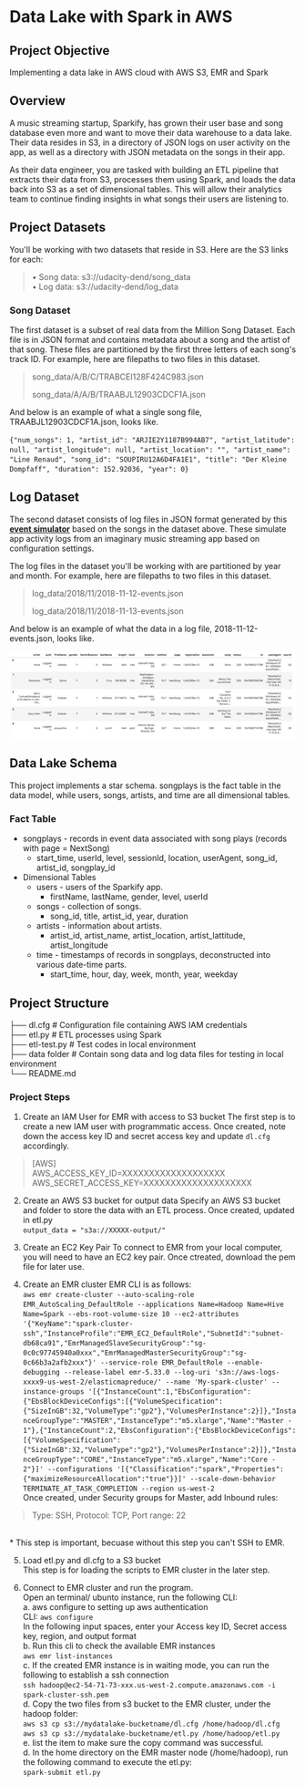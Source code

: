 # Data Lake with Spark in AWS

## Project Objective

Implementing a data lake in AWS cloud with AWS S3, EMR and Spark

## Overview

A music streaming startup, Sparkify, has grown their user base and song database even more and want to move their data warehouse to a data lake. Their data resides in S3, in a directory of JSON logs on user activity on the app, as well as a directory with JSON metadata on the songs in their app.

As their data engineer, you are tasked with building an ETL pipeline that extracts their data from S3, processes them using Spark, and loads the data back into S3 as a set of dimensional tables. This will allow their analytics team to continue finding insights in what songs their users are listening to.

## Project Datasets

You'll be working with two datasets that reside in S3. Here are the S3 links for each:

> • Song data: s3://udacity-dend/song_data <br>
> • Log data: s3://udacity-dend/log_data 

### Song Dataset

The first dataset is a subset of real data from the Million Song Dataset. Each file is in JSON format and contains metadata about a song and the artist of that song.
These files are partitioned by the first three letters of each song's track ID. For example, here are filepaths to two files in this dataset.

> song_data/A/B/C/TRABCEI128F424C983.json
>
> song_data/A/A/B/TRAABJL12903CDCF1A.json

And below is an example of what a single song file, TRAABJL12903CDCF1A.json, looks like.

`{"num_songs": 1, "artist_id": "ARJIE2Y1187B994AB7", "artist_latitude": null, "artist_longitude": null, "artist_location": "", "artist_name": "Line Renaud", "song_id": "SOUPIRU12A6D4FA1E1", "title": "Der Kleine Dompfaff", "duration": 152.92036, "year": 0}`

## Log Dataset

The second dataset consists of log files in JSON format generated by this [**event simulator**](https://github.com/Interana/eventsim) based on the songs in the dataset above. These simulate app activity logs from an imaginary music streaming app based on configuration settings.

The log files in the dataset you'll be working with are partitioned by year and month. For example, here are filepaths to two files in this dataset.

> log_data/2018/11/2018-11-12-events.json
>
> log_data/2018/11/2018-11-13-events.json

And below is an example of what the data in a log file, 2018-11-12-events.json, looks like.

![image-20210621201618941](img/image-20210621201618941.png)


## Data Lake Schema
This project implements a star schema. songplays is the fact table in the data model, while users, songs, artists, and time are all dimensional tables.

### Fact Table
* songplays - records in event data associated with song plays (records with page = NextSong)
    * start_time, userId, level, sessionId, location, userAgent, song_id, artist_id, songplay_id
* Dimensional Tables
    * users - users of the Sparkify app.
        * firstName, lastName, gender, level, userId
    * songs - collection of songs.
        * song_id, title, artist_id, year, duration
    * artists - information about artists.
        * artist_id, artist_name, artist_location, artist_lattitude, artist_longitude
    * time - timestamps of records in songplays, deconstructed into various date-time parts.
        * start_time, hour, day, week, month, year, weekday

## Project Structure

├── dl.cfg       # Configuration file containing AWS IAM credentials <br>
├── etl.py       # ETL processes using Spark <br>
├── etl-test.py   # Test codes in local environment <br>
├── data folder  # Contain song data and log data files for testing in local environment <br>
└── README.md <br>

### Project Steps
1. Create an IAM User for EMR with access to S3 bucket
The first step is to create a new IAM user with programmatic access. Once created, note down the access key ID and secret access key and update `dl.cfg` accordingly.
> [AWS] <br>
> AWS_ACCESS_KEY_ID=XXXXXXXXXXXXXXXXXXX <br>
> AWS_SECRET_ACCESS_KEY=XXXXXXXXXXXXXXXXXXXX

2. Create an AWS S3 bucket for output data
Specify an AWS S3 bucket and folder to store the data with an ETL process. Once created, updated in etl.py <br>
`output_data = "s3a://XXXXX-output/"`<br>

3. Create an EC2 Key Pair
To connect to EMR from your local computer, you will need to have an EC2 key pair. Once ctreated, download the pem file for later use.

4. Create an EMR cluster
EMR CLI is as follows:<br>
`aws emr create-cluster --auto-scaling-role EMR_AutoScaling_DefaultRole --applications Name=Hadoop Name=Hive Name=Spark --ebs-root-volume-size 10 --ec2-attributes '{"KeyName":"spark-cluster-ssh","InstanceProfile":"EMR_EC2_DefaultRole","SubnetId":"subnet-db68ca91","EmrManagedSlaveSecurityGroup":"sg-0c0c97745940a0xxx","EmrManagedMasterSecurityGroup":"sg-0c66b3a2afb2xxx"}' --service-role EMR_DefaultRole --enable-debugging --release-label emr-5.33.0 --log-uri 's3n://aws-logs-xxxx9-us-west-2/elasticmapreduce/' --name 'My-spark-cluster' --instance-groups '[{"InstanceCount":1,"EbsConfiguration":{"EbsBlockDeviceConfigs":[{"VolumeSpecification":{"SizeInGB":32,"VolumeType":"gp2"},"VolumesPerInstance":2}]},"InstanceGroupType":"MASTER","InstanceType":"m5.xlarge","Name":"Master - 1"},{"InstanceCount":2,"EbsConfiguration":{"EbsBlockDeviceConfigs":[{"VolumeSpecification":{"SizeInGB":32,"VolumeType":"gp2"},"VolumesPerInstance":2}]},"InstanceGroupType":"CORE","InstanceType":"m5.xlarge","Name":"Core - 2"}]' --configurations '[{"Classification":"spark","Properties":{"maximizeResourceAllocation":"true"}}]' --scale-down-behavior TERMINATE_AT_TASK_COMPLETION --region us-west-2`<br>
Once created, under Security groups for Master, add Inbound rules: <br>
> Type: SSH, Protocol: TCP, Port range: 22
<br>
* This step is important, becuase without this step you can't SSH to EMR.

5. Load etl.py and dl.cfg to a S3 bucket<br>
This step is for loading the scripts to EMR cluster in the later step.

6. Connect to EMR cluster and run the program.<br>
Open an terminal/ ubunto instance, run the following CLI:<br>
    a. aws configure to setting up aws authentication <br>
        CLI: `aws configure`<br>
        In the following input spaces, enter your Access key ID, Secret access key, region, and output format<br>
    b. Run this cli to check the available EMR instances<br>
        `aws emr list-instances`<br>
    c. If the created EMR instance is in waiting mode, you can run the following to establish a ssh connection<br>
        `ssh hadoop@ec2-54-71-73-xxx.us-west-2.compute.amazonaws.com -i spark-cluster-ssh.pem`<br>
    d. Copy the two files from s3 bucket to the EMR cluster, under the hadoop folder:<br>
        `aws s3 cp s3://mydatalake-bucketname/dl.cfg /home/hadoop/dl.cfg`<br>
        `aws s3 cp s3://mydatalake-bucketname/etl.py /home/hadoop/etl.py`<br>
    e. list the item to make sure the copy command was successful.<br>
    d. In the home directory on the EMR master node (/home/hadoop), run the following command to execute the etl.py:<br>
        `spark-submit etl.py`
    
